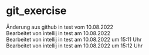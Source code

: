 ﻿# git_exercise
Änderung aus github in test vom 10.08.2022 <br>
Bearbeitet von intellij in test am 10.08.2022 <br>
Bearbeitet von intellij in test am 10.08.2022 um 15:11 Uhr <br>
Bearbeitet von intellij in test am 10.08.2022 um 15:12 Uhr <br>
